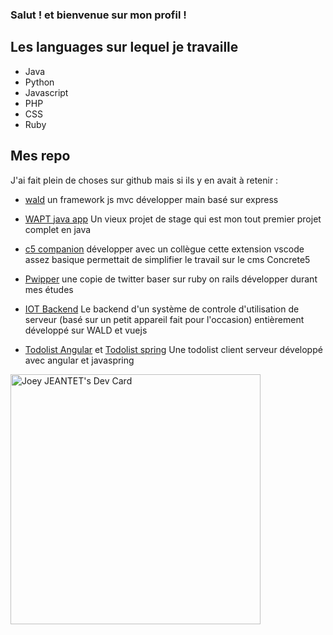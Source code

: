 ### Salut ! et bienvenue sur mon profil !

## Les languages sur lequel je travaille
- Java
- Python
- Javascript
- PHP
- CSS
- Ruby

## Mes repo
J'ai fait plein de choses sur github mais si ils y en avait à retenir :
- [wald](https://github.com/chauve-dev/wald) un framework js mvc développer main basé sur express
- [WAPT java app](https://github.com/chauve-dev/WHP-WaptHeavyPanel) Un vieux projet de stage qui est mon tout premier projet complet en java
- [c5 companion](https://github.com/chauve-dev/c5_companion) développer avec un collègue cette extension vscode assez basique permettait de simplifier le travail sur le cms Concrete5
- [Pwipper](https://github.com/chauve-dev/pwipper) une copie de twitter baser sur ruby on rails développer durant mes études
- [IOT Backend](https://github.com/chauve-dev/iot-backend) Le backend d'un système de controle d'utilisation de serveur (basé sur un petit appareil fait pour l'occasion) entièrement développé sur WALD et vuejs

- [Todolist Angular](https://github.com/chauve-dev/todolist-angular) et [Todolist spring](https://github.com/chauve-dev/todolist-javaspring) Une todolist client serveur développé avec angular et javaspring

<a href="https://app.daily.dev/Baldus_Maximus"><img src="https://api.daily.dev/devcards/2bad4efc2e6a41c7bf22d6416e4e2358.png?r=4fq" width="400" alt="Joey JEANTET's Dev Card"/></a>
